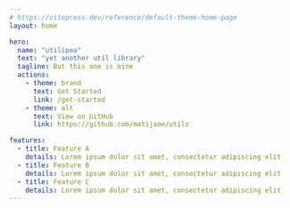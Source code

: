 ```yaml
---
# https://vitepress.dev/reference/default-theme-home-page
layout: home

hero:
  name: "utilipea"
  text: "yet another util library"
  tagline: But this one is mine
  actions:
    - theme: brand
      text: Get Started
      link: /get-started
    - theme: alt
      text: View on GitHub
      link: https://github.com/matijaoe/utils

features:
  - title: Feature A
    details: Lorem ipsum dolor sit amet, consectetur adipiscing elit
  - title: Feature B
    details: Lorem ipsum dolor sit amet, consectetur adipiscing elit
  - title: Feature C
    details: Lorem ipsum dolor sit amet, consectetur adipiscing elit
---
```


